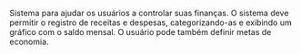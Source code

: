 Sistema para ajudar os usuários a controlar suas finanças. O sistema deve permitir o registro de receitas e despesas, categorizando-as e exibindo um gráfico com o saldo mensal. O usuário pode também definir metas de economia.